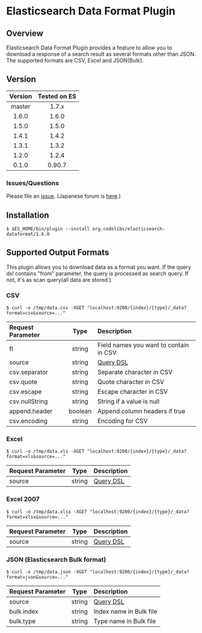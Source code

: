 Elasticsearch Data Format Plugin
========================

## Overview

Elasticsearch Data Format Plugin provides a feature to allow you to download a response of a search result as several formats other than JSON.
The supported formats are CSV, Excel and JSON(Bulk).

## Version

| Version   | Tested on ES  |
|:---------:|:-------------:|
| master    | 1.7.x         |
| 1.6.0     | 1.6.0         |
| 1.5.0     | 1.5.0         |
| 1.4.1     | 1.4.2         |
| 1.3.1     | 1.3.2         |
| 1.2.0     | 1.2.4         |
| 0.1.0     | 0.90.7        |

### Issues/Questions

Please file an [issue](https://github.com/codelibs/elasticsearch-dataformat/issues "issue").
(Japanese forum is [here](https://github.com/codelibs/codelibs-ja-forum "here").)

## Installation

    $ $ES_HOME/bin/plugin --install org.codelibs/elasticsearch-dataformat/1.6.0

## Supported Output Formats

This plugin allows you to download data as a format you want.
If the query dsl contains "from" parameter, the query is processed as search query.
If not, it's as scan query(all data are stored.).

### CSV

    $ curl -o /tmp/data.csv -XGET "localhost:9200/{index}/{type}/_data?format=csv&source=..."

| Request Parameter | Type    | Description |
|:------------------|:-------:|:------------|
| fl                | string  | Field names you want to contain in CSV |
| source            | string  | [Query DSL](http://www.elasticsearch.org/guide/en/elasticsearch/reference/current/query-dsl.html) |
| csv.separator     | string  | Separate character in CSV |
| csv.quote         | string  | Quote character in CSV|
| csv.escape        | string  | Escape character in CSV |
| csv.nullString    | string  | String if a value is null |
| append.header     | boolean | Append column headers if true |
| csv.encoding      | string  | Encoding for CSV |

### Excel

    $ curl -o /tmp/data.xls -XGET "localhost:9200/{index}/{type}/_data?format=xls&source=..."

| Request Parameter | Type    | Description |
|:------------------|:-------:|:------------|
| source            | string  | [Query DSL](http://www.elasticsearch.org/guide/en/elasticsearch/reference/current/query-dsl.html) |

### Excel 2007

    $ curl -o /tmp/data.xlsx -XGET "localhost:9200/{index}/{type}/_data?format=xlsx&source=..."

| Request Parameter | Type    | Description |
|:------------------|:-------:|:------------|
| source            | string  | [Query DSL](http://www.elasticsearch.org/guide/en/elasticsearch/reference/current/query-dsl.html) |

### JSON (Elasticsearch Bulk format)

    $ curl -o /tmp/data.json -XGET "localhost:9200/{index}/{type}/_data?format=json&source=..."

| Request Parameter | Type    | Description |
|:------------------|:-------:|:------------|
| source            | string  | [Query DSL](http://www.elasticsearch.org/guide/en/elasticsearch/reference/current/query-dsl.html) |
| bulk.index        | string  | Index name in Bulk file |
| bulk.type         | string  | Type name in Bulk file |

